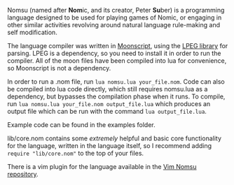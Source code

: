 Nomsu (named after **Nom**ic, and its creator, Peter **Su**ber) is a programming language
designed to be used for playing games of Nomic, or engaging in other similar activities
revolving around natural language rule-making and self modification.

The language compiler was written in [Moonscript](http://moonscript.org/), using the
[LPEG library](http://www.inf.puc-rio.br/~roberto/lpeg/) for parsing. LPEG is a dependency,
so you need to install it in order to run the compiler. All of the moon files have been
compiled into lua for convenience, so Moonscript is not a dependency.

In order to run a .nom file, run `lua nomsu.lua your_file.nom`. Code can also be compiled
into lua code directly, which still requires nomsu.lua as a dependency, but bypasses the
compilation phase when it runs. To compile, run `lua nomsu.lua your_file.nom output_file.lua`
which produces an output file which can be run with the command `lua output_file.lua`.

Example code can be found in the examples folder.

lib/core.nom contains some *extremely* helpful and basic core functionality for the language,
written in the language itself, so I recommend adding `require "lib/core.nom"` to the top of
your files.

There is a vim plugin for the language available in the [Vim Nomsu repository](https://bitbucket.org/squidarms/vim-nomsu/src).
